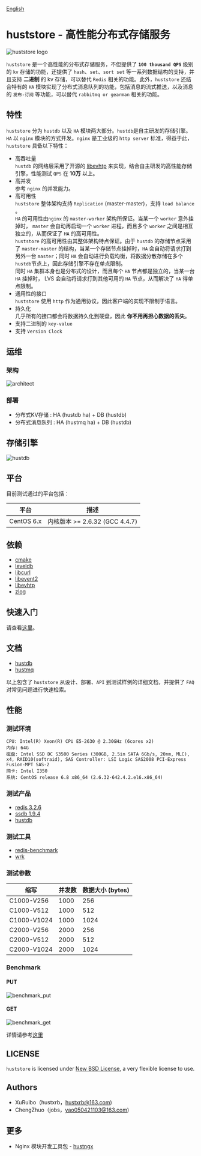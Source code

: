 [English](README.md)

# huststore - 高性能分布式存储服务 #
![huststore logo](res/logo.png)

`huststore` 是一个高性能的分布式存储服务，不但提供了 **`100 thousand QPS`** 级别的 `kv` 存储的功能，还提供了 `hash`、`set`、`sort set` 等一系列数据结构的支持，并且支持 **二进制** 的 kv 存储，可以替代 `Redis` 相关的功能。此外，`huststore` 还结合特有的 `HA` 模块实现了分布式消息队列的功能，包括消息的流式推送，以及消息的 `发布-订阅` 等功能，可以替代 `rabbitmq or gearman` 相关的功能。

## 特性 ##
`huststore` 分为 `hustdb` 以及 `HA` 模块两大部分。`hustdb`是自主研发的存储引擎。`HA` 以 `nginx` 模块的方式开发。`nginx` 是工业级的 `http server` 标准，得益于此，`huststore` 具备以下特性：
  
* 高吞吐量  
`hustdb` 的网络层采用了开源的 [libevhtp](https://github.com/ellzey/libevhtp) 来实现，结合自主研发的高性能存储引擎，性能测试 `QPS` 在 **10万** 以上。
* 高并发  
参考 `nginx` 的并发能力。  
* 高可用性  
`huststore` 整体架构支持 `Replication` (master-master)，支持 `load balance` 。   
`HA` 的可用性由`nginx` 的 `master-worker` 架构所保证。当某一个 `worker` 意外挂掉时， `master` 会自动再启动一个 `worker` 进程，而且多个 `worker` 之间是相互独立的，从而保证了 `HA` 的高可用性。  
`huststore` 的高可用性由其整体架构特点保证。由于 `hustdb` 的存储节点采用了 `master-master` 的结构，当某一个存储节点挂掉时，`HA` 会自动将请求打到另外一台 `master`；同时 `HA` 会自动进行负载均衡，将数据分散存储在多个 `hustdb`节点上，因此存储引擎不存在单点限制。  
同时 `HA` 集群本身也是分布式的设计，而且每个 `HA` 节点都是独立的，当某一台 `HA` 挂掉时， LVS 会自动将请求打到其他可用的 `HA` 节点，从而解决了 `HA` 得单点限制。
* 通用性的接口   
`huststore` 使用 `http` 作为通用协议，因此客户端的实现不限制于语言。  
* 持久化  
几乎所有的接口都会将数据持久化到硬盘，因此 **你不用再担心数据的丢失**。  
* 支持二进制的 `key-value`  
* 支持 `Version Clock`  

## 运维 ##

### 架构 ###
![architect](res/architect.png)

### 部署 ###
* 分布式KV存储 : HA (hustdb ha) + DB (hustdb)
* 分布式消息队列 : HA (hustmq ha) + DB (hustdb)

## 存储引擎 ##
![hustdb](res/hustdb.png)

## 平台 ##

目前测试通过的平台包括：

平台       | 描述
-----------|----------------------------------------------------------
CentOS 6.x | 内核版本 >= 2.6.32 (GCC 4.4.7)

## 依赖 ##
* [cmake](https://cmake.org/download/)
* [leveldb](https://github.com/google/leveldb)
* [libcurl](https://curl.haxx.se/libcurl/)
* [libevent2](http://libevent.org/)
* [libevhtp](https://github.com/ellzey/libevhtp)
* [zlog](https://github.com/HardySimpson/zlog)

## 快速入门 ##

请查看[这里](quickstart_zh.md)。

## 文档 ##

* [hustdb](hustdb/doc/doc/zh/index.md)
* [hustmq](hustmq/doc/doc/zh/index.md)

以上包含了 `huststore` 从设计、部署、`API` 到测试样例的详细文档，并提供了 `FAQ` 对常见问题进行快速检索。

## 性能 ##

### 测试环境 ###

    CPU: Intel(R) Xeon(R) CPU E5-2630 @ 2.30GHz (6cores x2)
    内存: 64G
    磁盘: Intel SSD DC S3500 Series (300GB, 2.5in SATA 6Gb/s, 20nm, MLC), x4, RAID10(softraid), SAS Controller: LSI Logic SAS2008 PCI-Express Fusion-MPT SAS-2
    网卡: Intel I350
    系统: CentOS release 6.8 x86_64 (2.6.32-642.4.2.el6.x86_64)

### 测试产品 ###

* [redis 3.2.6](https://redis.io/)
* [ssdb 1.9.4](http://ssdb.io)
* [hustdb](https://github.com/Qihoo360/huststore)

### 测试工具 ###

* [redis-benchmark](https://redis.io/topics/benchmarks)
* [wrk](https://github.com/wg/wrk)

### 测试参数 ###

缩写          |并发数      |数据大小 (bytes)
-------------|------------|--------------
C1000-V256   |1000        |256
C1000-V512   |1000        |512
C1000-V1024  |1000        |1024
C2000-V256   |2000        |256
C2000-V512   |2000        |512
C2000-V1024  |2000        |1024

### Benchmark ###

#### PUT ####

![benchmark_put](res/benchmark_put.png)

#### GET ####

![benchmark_get](res/benchmark_get.png)

详情请参考[这里](benchmark/README_ZH.md)

## LICENSE ##

`huststore` is licensed under [New BSD License](https://opensource.org/licenses/BSD-3-Clause), a very flexible license to use.

## Authors ##

* XuRuibo（hustxrb，hustxrb@163.com)  
* ChengZhuo（jobs，yao050421103@163.com)  

## 更多 ##

- Nginx 模块开发工具包 - [hustngx](https://github.com/jobs-github/hustngx)